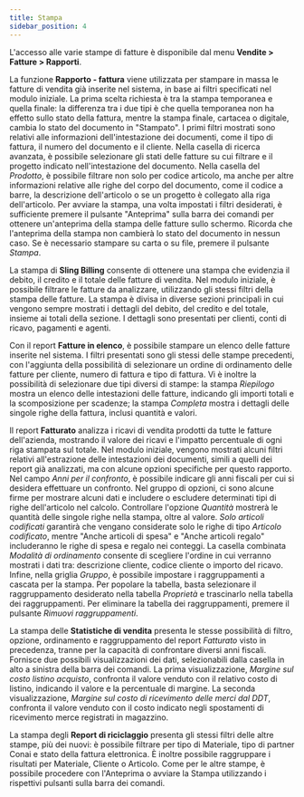 ```yaml
---
title: Stampa
sidebar_position: 4
---
```


L'accesso alle varie stampe di fatture è disponibile dal menu **Vendite > Fatture > Rapporti**.

La funzione **Rapporto - fattura** viene utilizzata per stampare in massa le fatture di vendita già inserite nel sistema, in base ai filtri specificati nel modulo iniziale. La prima scelta richiesta è tra la stampa temporanea e quella finale: la differenza tra i due tipi è che quella temporanea non ha effetto sullo stato della fattura, mentre la stampa finale, cartacea o digitale, cambia lo stato del documento in "Stampato". I primi filtri mostrati sono relativi alle informazioni dell'intestazione dei documenti, come il tipo di fattura, il numero del documento e il cliente. Nella casella di ricerca avanzata, è possibile selezionare gli stati delle fatture su cui filtrare e il progetto indicato nell'intestazione del documento.
Nella casella del *Prodotto*, è possibile filtrare non solo per codice articolo, ma anche per altre informazioni relative alle righe del corpo del documento, come il codice a barre, la descrizione dell'articolo o se un progetto è collegato alla riga dell'articolo.
Per avviare la stampa, una volta impostati i filtri desiderati, è sufficiente premere il pulsante "Anteprima" sulla barra dei comandi per ottenere un'anteprima della stampa delle fatture sullo schermo. Ricorda che l'anteprima della stampa non cambierà lo stato del documento in nessun caso. Se è necessario stampare su carta o su file, premere il pulsante *Stampa*.

La stampa di **Sling Billing** consente di ottenere una stampa che evidenzia il debito, il credito e il totale delle fatture di vendita.
Nel modulo iniziale, è possibile filtrare le fatture da analizzare, utilizzando gli stessi filtri della stampa delle fatture. La stampa è divisa in diverse sezioni principali in cui vengono sempre mostrati i dettagli del debito, del credito e del totale, insieme ai totali della sezione. I dettagli sono presentati per clienti, conti di ricavo, pagamenti e agenti.

Con il report **Fatture in elenco**, è possibile stampare un elenco delle fatture inserite nel sistema.
I filtri presentati sono gli stessi delle stampe precedenti, con l'aggiunta della possibilità di selezionare un ordine di ordinamento delle fatture per cliente, numero di fattura e tipo di fattura. Vi è inoltre la possibilità di selezionare due tipi diversi di stampe: la stampa *Riepilogo* mostra un elenco delle intestazioni delle fatture, indicando gli importi totali e la scomposizione per scadenze; la stampa *Completa* mostra i dettagli delle singole righe della fattura, inclusi quantità e valori.

Il report **Fatturato** analizza i ricavi di vendita prodotti da tutte le fatture dell'azienda, mostrando il valore dei ricavi e l'impatto percentuale di ogni riga stampata sul totale.
Nel modulo iniziale, vengono mostrati alcuni filtri relativi all'estrazione delle intestazioni dei documenti, simili a quelli dei report già analizzati, ma con alcune opzioni specifiche per questo rapporto.
Nel campo *Anni per il confronto*, è possibile indicare gli anni fiscali per cui si desidera effettuare un confronto. Nel gruppo di opzioni, ci sono alcune firme per mostrare alcuni dati e includere o escludere determinati tipi di righe dell'articolo nel calcolo. Controllare l'opzione *Quantità* mostrerà le quantità delle singole righe nella stampa, oltre al valore. *Solo articoli codificati* garantirà che vengano considerate solo le righe di tipo *Articolo codificato*, mentre "Anche articoli di spesa" e "Anche articoli regalo" includeranno le righe di spesa e regalo nei conteggi. La casella combinata *Modalità di ordinamento* consente di scegliere l'ordine in cui verranno mostrati i dati tra: descrizione cliente, codice cliente o importo del ricavo. Infine, nella griglia *Gruppo*, è possibile impostare i raggruppamenti a cascata per la stampa. Per popolare la tabella, basta selezionare il raggruppamento desiderato nella tabella *Proprietà* e trascinarlo nella tabella dei raggruppamenti. Per eliminare la tabella dei raggruppamenti, premere il pulsante *Rimuovi raggruppamenti*.

La stampa delle **Statistiche di vendita** presenta le stesse possibilità di filtro, opzione, ordinamento e raggruppamento del report *Fatturato* visto in precedenza, tranne per la capacità di confrontare diversi anni fiscali. Fornisce due possibili visualizzazioni dei dati, selezionabili dalla casella in alto a sinistra della barra dei comandi. La prima visualizzazione, *Margine sul costo listino acquisto*, confronta il valore venduto con il relativo costo di listino, indicando il valore e la percentuale di margine. La seconda visualizzazione, *Margine sul costo di ricevimento delle merci dal DDT*, confronta il valore venduto con il costo indicato negli spostamenti di ricevimento merce registrati in magazzino.

La stampa degli **Report di riciclaggio** presenta gli stessi filtri delle altre stampe, più dei nuovi: è possibile filtrare per tipo di Materiale, tipo di partner Conai e stato della fattura elettronica. È inoltre possibile raggruppare i risultati per Materiale, Cliente o Articolo.
Come per le altre stampe, è possibile procedere con l'Anteprima o avviare la Stampa utilizzando i rispettivi pulsanti sulla barra dei comandi.